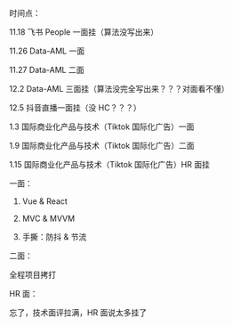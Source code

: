 时间点：

11.18 飞书 People 一面挂（算法没写出来）

11.26 Data-AML 一面

11.27 Data-AML 二面

12.2 Data-AML 三面挂（算法没完全写出来？？？对面看不懂）

12.5 抖音直播一面挂（没 HC？？？）

1.3 国际商业化产品与技术（Tiktok 国际化广告）一面

1.9 国际商业化产品与技术（Tiktok 国际化广告）二面

1.15 国际商业化产品与技术（Tiktok 国际化广告）HR 面挂

一面：

1. Vue & React

2. MVC & MVVM

3. 手撕：防抖 & 节流

二面：

全程项目拷打

HR 面：

忘了，技术面评拉满，HR 面说太多挂了
